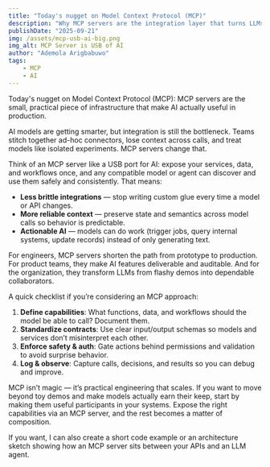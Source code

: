 ```yaml
---
title: "Today's nugget on Model Context Protocol (MCP)"
description: "Why MCP servers are the integration layer that turns LLMs from chatty demos into reliable, action-taking collaborators."
publishDate: "2025-09-21"
img: /assets/mcp-usb-ai-big.png
img_alt: MCP Server is USB of AI
author: "Ademola Arigbabuwo"
tags:
    - MCP
    - AI
---
```


Today's nugget on Model Context Protocol (MCP): MCP servers are the small, practical piece of infrastructure that make AI actually useful in production.

AI models are getting smarter, but integration is still the bottleneck. Teams stitch together ad-hoc connectors, lose context across calls, and treat models like isolated experiments. MCP servers change that.

Think of an MCP server like a USB port for AI: expose your services, data, and workflows once, and any compatible model or agent can discover and use them safely and consistently. That means:

* **Less brittle integrations** — stop writing custom glue every time a model or API changes.
* **More reliable context** — preserve state and semantics across model calls so behavior is predictable.
* **Actionable AI** — models can do work (trigger jobs, query internal systems, update records) instead of only generating text.

For engineers, MCP servers shorten the path from prototype to production. For product teams, they make AI features deliverable and auditable. And for the organization, they transform LLMs from flashy demos into dependable collaborators.

A quick checklist if you’re considering an MCP approach:

1. **Define capabilities**: What functions, data, and workflows should the model be able to call? Document them.
2. **Standardize contracts**: Use clear input/output schemas so models and services don’t misinterpret each other.
3. **Enforce safety & auth**: Gate actions behind permissions and validation to avoid surprise behavior.
4. **Log & observe**: Capture calls, decisions, and results so you can debug and improve.

MCP isn’t magic — it’s practical engineering that scales. If you want to move beyond toy demos and make models actually earn their keep, start by making them useful participants in your systems. Expose the right capabilities via an MCP server, and the rest becomes a matter of composition.

If you want, I can also create a short code example or an architecture sketch showing how an MCP server sits between your APIs and an LLM agent.
